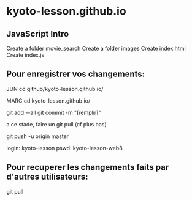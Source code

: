 # kyoto-lesson.github.io

JavaScript Intro
-----------------------------------
Create a folder movie_search
Create a folder images
Create index.html
Create index.js


Pour enregistrer vos changements:
-----------------------------------
JUN
cd github/kyoto-lesson.github.io/

MARC
cd kyoto-lesson.github.io/

git add --all
git commit -m "[remplir]"

a ce stade, faire un git pull (cf plus bas)

git push -u origin master

login: kyoto-lesson
pswd: kyoto-lesson-web8

Pour recuperer les changements faits par d'autres utilisateurs:
----------------------------------------------------------------------
git pull

